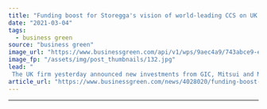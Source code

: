```yaml
---
title: "Funding boost for Storegga's vision of world-leading CCS on UK shores"
date: "2021-03-04"
tags: 
  - business green
source: "business green"
image_url: "https://www.businessgreen.com/api/v1/wps/9aec4a9/743abce9-e706-4f4c-a8d6-f30c7a9fb531/3/smoking-chimney-pollution-185x114.jpg"
image_fp: "/assets/img/post_thumbnails/132.jpg"
lead: "
 The UK firm yesterday announced new investments from GIC, Mitsui and Macquarie ..."
article_url: "https://www.businessgreen.com/news/4028020/funding-boost-storegga-vision-world-leading-ccs-uk-shores"
---
```


---

